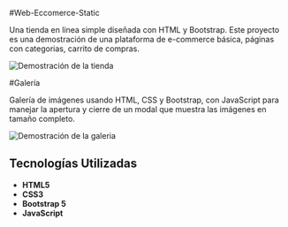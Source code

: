 #Web-Eccomerce-Static

Una tienda en línea simple diseñada con HTML y Bootstrap. Este proyecto es una demostración de una plataforma de e-commerce básica, 
páginas con categorias, carrito de compras.

![Demostración de la tienda](assets/navegación.gif)


#Galería

Galería de imágenes usando HTML, CSS y Bootstrap, con JavaScript para manejar la apertura y cierre de un modal que muestra las imágenes en tamaño completo.

![Demostración de la galeria](assets/galeria.gif)


## Tecnologías Utilizadas

- **HTML5**
- **CSS3**
- **Bootstrap 5**
- **JavaScript**


